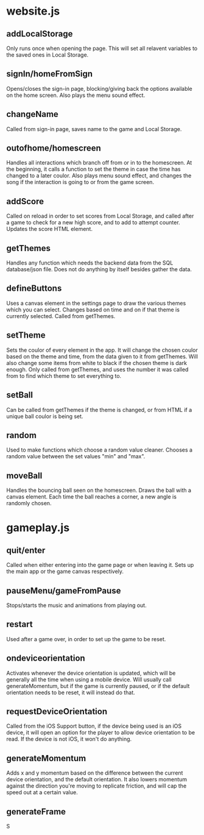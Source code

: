 # website.js
## addLocalStorage

Only runs once when opening the page.
This will set all relavent variables to the saved ones in Local Storage.

## signIn/homeFromSign

Opens/closes the sign-in page, blocking/giving back the options available on the home screen. Also plays the menu sound effect.

## changeName

Called from sign-in page, saves name to the game and Local Storage.

## outofhome/homescreen

Handles all interactions which branch off from or in to the homescreen. At the beginning, it calls a function to set the theme in case the time has changed to a later coulor. Also plays menu sound effect, and changes the song if the interaction is going to or from the game screen.

## addScore

Called on reload in order to set scores from Local Storage, and called after a game to check for a new high score, and to add to attempt counter. Updates the score HTML element.

## getThemes

Handles any function which needs the backend data from the SQL database/json file. Does not do anything by itself besides gather the data.

## defineButtons

Uses a canvas element in the settings page to draw the various themes which you can select. Changes based on time and on if that theme is currently selected. Called from getThemes.

## setTheme

Sets the coulor of every element in the app. It will change the chosen coulor based on the theme and time, from the data given to it from getThemes. Will also change some items from white to black if the chosen theme is dark enough.
Only called from getThemes, and uses the number it was called from to find which theme to set everything to.

## setBall

Can be called from getThemes if the theme is changed, or from HTML if a unique ball coulor is being set.

## random

Used to make functions which choose a random value cleaner. Chooses a random value between the set values "min" and "max".

## moveBall

Handles the bouncing ball seen on the homescreen. Draws the ball with a canvas element. Each time the ball reaches a corner, a new angle is randomly chosen.

# gameplay.js
## quit/enter

Called when either entering into the game page or when leaving it. Sets up the main app or the game canvas respectively.

## pauseMenu/gameFromPause

Stops/starts the music and animations from playing out.

## restart

Used after a game over, in order to set up the game to be reset.

## ondeviceorientation

Activates whenever the device orientation is updated, which will be generally all the time when using a mobile device. Will usually call generateMomentum, but if the game is currently paused, or if the default orientation needs to be reset, it will instead do that.

## requestDeviceOrientation

Called from the iOS Support button, if the device being used is an iOS device, it will open an option for the player to allow device orientation to be read. If the device is not iOS, it won't do anything.

## generateMomentum

Adds x and y momentum based on the difference between the current device orientation, and the default orientation. It also lowers momentum against the direction you're moving to replicate friction, and will cap the speed out at a certain value.

## generateFrame

S